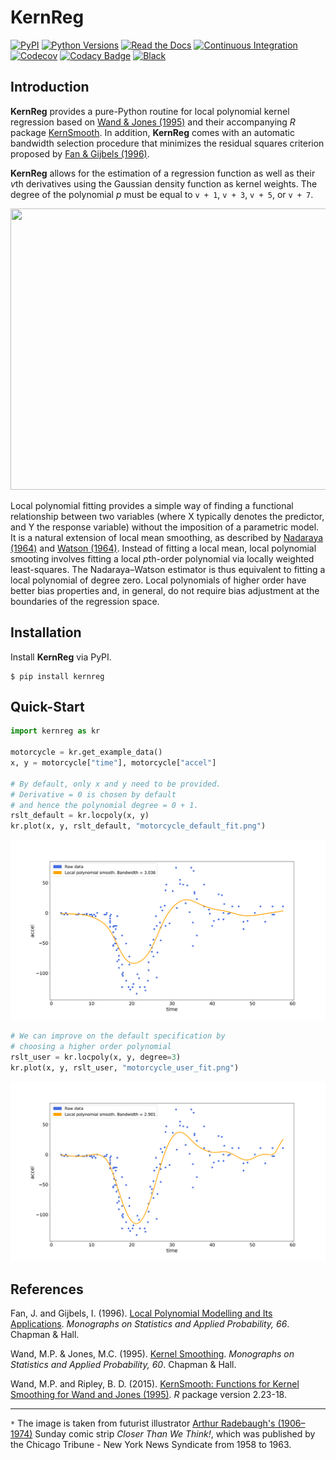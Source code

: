 # KernReg
[![PyPI](https://img.shields.io/pypi/v/kernreg?color=blue)](https://pypi.org/project/kernreg/)
[![Python Versions](https://img.shields.io/pypi/pyversions/kernreg)](https://pypi.org/project/kernreg)
[![Read the Docs](https://readthedocs.org/projects/kernreg/badge/)](https://kernreg.readthedocs.io/)
[![Continuous Integration](https://github.com/segsell/kernreg/workflows/Continuous%20Integration/badge.svg?branch=main)](https://github.com/segsell/kernreg/actions?query=workflow%3A%22Continuous+Integration%22)
[![Codecov](https://codecov.io/gh/segsell/kernreg/branch/main/graph/badge.svg)](https://codecov.io/gh/segsell/kernreg)
[![Codacy Badge](https://app.codacy.com/project/badge/Grade/5dd752959ec8415c8fa9cc9c18ac7d9a)](https://www.codacy.com/gh/segsell/kernreg/dashboard?utm_source=github.com&amp;utm_medium=referral&amp;utm_content=segsell/kernreg&amp;utm_campaign=Badge_Grade)
[![Black](https://img.shields.io/badge/code%20style-black-000000.svg)](https://github.com/psf/black)

## Introduction
**KernReg** provides a pure-Python routine for local polynomial kernel regression based on [Wand & Jones (1995)](http://matt-wand.utsacademics.info/webWJbook/) and their accompanying *R* package [KernSmooth](https://www.rdocumentation.org/packages/KernSmooth/versions/2.23-18). In addition, **KernReg** comes with an automatic bandwidth selection procedure that minimizes the residual squares criterion proposed by [Fan & Gijbels (1996)](https://www.taylorfrancis.com/books/local-polynomial-modelling-applications-fan-gijbels/10.1201/9780203748725).

**KernReg** allows for the estimation of a regression function as well as their *v*th derivatives using the Gaussian density function as kernel weights. The degree of the polynomial *p* must be equal to ```v + 1```,
```v + 3```, ```v + 5```, or ```v + 7```.

<p align="center">
  <img width="650" height="450" src="https://github.com/segsell/hypermodern-kernreg/blob/main/docs/images/Arthur_Radebaugh_retrofuturism.jpg?raw=true">
</p>

Local polynomial fitting provides a simple way of finding a functional relationship between two variables (where X typically denotes the predictor, and Y the response variable)  without the imposition of a parametric model. It is a natural extension of local mean smoothing, as described by [Nadaraya (1964)](https://www.semanticscholar.org/paper/On-Estimating-Regression-Nadaraya/05175204318c3c01e3301fd864553071039605d2#paper-header) and [Watson (1964)](http://www.jstor.org/stable/25049340). Instead of fitting a local mean, local polynomial smooting involves fitting a local *p*th-order polynomial via locally weighted least-squares. The Nadaraya–Watson estimator is thus equivalent to fitting a local polynomial of degree zero. Local polynomials of higher order have better bias properties and, in general, do not require bias adjustment at the boundaries of the regression space.

## Installation
Install **KernReg** via PyPI.

```console
$ pip install kernreg
```

## Quick-Start
```python
import kernreg as kr

motorcycle = kr.get_example_data()
x, y = motorcycle["time"], motorcycle["accel"]

# By default, only x and y need to be provided.
# Derivative = 0 is chosen by default
# and hence the polynomial degree = 0 + 1.
rslt_default = kr.locpoly(x, y)
kr.plot(x, y, rslt_default, "motorcycle_default_fit.png")
```
![default fit](https://github.com/segsell/kernreg/blob/main/docs/images/motorcycle_default_fit.png?raw=true)

```python
# We can improve on the default specification by
# choosing a higher order polynomial
rslt_user = kr.locpoly(x, y, degree=3)
kr.plot(x, y, rslt_user, "motorcycle_user_fit.png")
```
![user fit](https://github.com/segsell/kernreg/blob/main/docs/images/motorcycle_user_fit.png?raw=true)

## References
Fan, J. and Gijbels, I. (1996). [Local Polynomial Modelling and Its Applications](https://www.taylorfrancis.com/books/local-polynomial-modelling-applications-fan-gijbels/10.1201/9780203748725). *Monographs on Statistics and Applied Probability, 66*. Chapman & Hall.

Wand, M.P. & Jones, M.C. (1995). [Kernel Smoothing](http://matt-wand.utsacademics.info/webWJbook/). *Monographs on Statistics and Applied Probability, 60*. Chapman & Hall.

Wand, M.P. and Ripley, B. D. (2015). [KernSmooth:  Functions for Kernel Smoothing for Wand and Jones (1995)](http://CRAN.R-project.org/package=KernSmooth). *R* package version 2.23-18.

-----
`*` The image is taken from futurist illustrator [Arthur Radebaugh's (1906–1974)](http://www.gavinrothery.com/my-blog/2012/7/15/arthur-radebaugh.html)
Sunday comic strip *Closer Than We Think!*, which was published by the Chicago Tribune - New York News Syndicate from 1958 to 1963.
